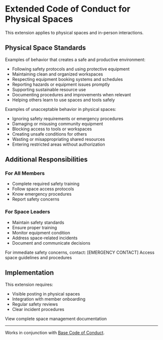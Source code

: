 # Extended Code of Conduct for Physical Spaces

This extension applies to physical spaces and in-person interactions.

## Physical Space Standards

Examples of behavior that creates a safe and productive environment:

* Following safety protocols and using protective equipment
* Maintaining clean and organized workspaces
* Respecting equipment booking systems and schedules
* Reporting hazards or equipment issues promptly
* Supporting sustainable resource use
* Documenting procedures and improvements when relevant
* Helping others learn to use spaces and tools safely

Examples of unacceptable behavior in physical spaces:

* Ignoring safety requirements or emergency procedures
* Damaging or misusing community equipment
* Blocking access to tools or workspaces
* Creating unsafe conditions for others
* Wasting or misappropriating shared resources
* Entering restricted areas without authorization

## Additional Responsibilities

### For All Members

* Complete required safety training
* Follow space access protocols
* Know emergency procedures
* Report safety concerns

### For Space Leaders

* Maintain safety standards
* Ensure proper training
* Monitor equipment condition
* Address space-related incidents
* Document and communicate decisions

For immediate safety concerns, contact: [EMERGENCY CONTACT]
<placeholder>Access space guidelines and procedures</placeholder>

## Implementation

This extension requires:

* Visible posting in physical spaces
* Integration with member onboarding
* Regular safety reviews
* Clear incident procedures

<placeholder>View complete space management documentation</placeholder>

---

Works in conjunction with [Base Code of Conduct](../CODE_OF_CONDUCT.md).
